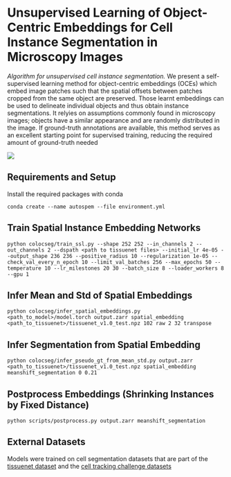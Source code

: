 
# Unsupervised Learning of Object-Centric Embeddings for Cell Instance Segmentation in Microscopy Images

*Algorithm for unsupervised cell instance segmentation.* We present a self-supervised learning method for object-centric embeddings (OCEs) which embed image patches such that the spatial offsets between patches cropped from the same object are preserved. Those learnt embeddings can be used to delineate individual objects and thus obtain instance segmentations. It relyies on assumptions commonly found in microscopy images; objects have a similar appearance and are randomly distributed in the image. If ground-truth annotations are available, this method serves as an excellent starting point for supervised training, reducing the required amount of ground-truth needed

![](.assets/autospem.webp)

## Requirements and Setup

Install the required packages with conda
```
conda create --name autospem --file environment.yml
```

## Train Spatial Instance Embedding Networks


```
python colocseg/train_ssl.py --shape 252 252 --in_channels 2 --out_channels 2 --dspath <path to tissuenet files> --initial_lr 4e-05 --output_shape 236 236 --positive_radius 10 --regularization 1e-05 --check_val_every_n_epoch 10 --limit_val_batches 256 --max_epochs 50 --temperature 10 --lr_milestones 20 30 --batch_size 8 --loader_workers 8 --gpu 1
```

## Infer Mean and Std of Spatial Embeddings

```
python colocseg/infer_spatial_embeddings.py <path_to_model>/model.torch output.zarr spatial_embedding <path_to_tissuenet>/tissuenet_v1.0_test.npz 102 raw 2 32 transpose
```

## Infer Segmentation from Spatial Embedding

```
python colocseg/infer_pseudo_gt_from_mean_std.py output.zarr <path_to_tissuenet>/tissuenet_v1.0_test.npz spatial_embedding meanshift_segmentation 0 0.21
```
## Postprocess Embeddings (Shrinking Instances by Fixed Distance)

```
python scripts/postprocess.py output.zarr meanshift_segmentation
```



## External Datasets

Models were trained on cell segmentation datasets that are part of the [tissuenet dataset](https://datasets.deepcell.org/) and the [cell tracking challenge datasets](http://celltrackingchallenge.net/2d-datasets/)
